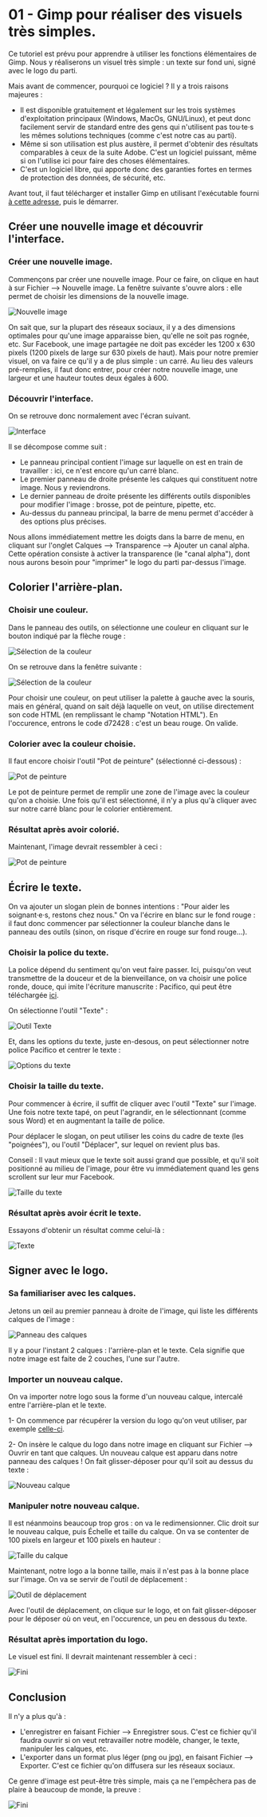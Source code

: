 # 01 - Gimp pour réaliser des visuels très simples.

Ce tutoriel est prévu pour apprendre à utiliser les fonctions élémentaires de Gimp. Nous y réaliserons un visuel très simple : un texte sur fond uni, signé avec le logo du parti.

Mais avant de commencer, pourquoi ce logiciel ? Il y a trois raisons majeures :
* Il est disponible gratuitement et légalement sur les trois systèmes d'exploitation principaux (Windows, MacOs, GNU/Linux), et peut donc facilement servir de standard entre des gens qui n'utilisent pas tou·te·s les mêmes solutions techniques (comme c'est notre cas au parti).
* Même si son utilisation est plus austère, il permet d'obtenir des résultats comparables à ceux de la suite Adobe. C'est un logiciel puissant, même si on l'utilise ici pour faire des choses élémentaires.
* C'est un logiciel libre, qui apporte donc des garanties fortes en termes de protection des données, de sécurité, etc.

Avant tout, il faut télécharger et installer Gimp en utilisant l'exécutable fourni [à cette adresse](https://www.gimp.org/downloads/), puis le démarrer.

## Créer une nouvelle image et découvrir l'interface.

### Créer une nouvelle image.

Commençons par créer une nouvelle image. Pour ce faire, on clique en haut à sur Fichier ⟶ Nouvelle image.
La fenêtre suivante s'ouvre alors : elle permet de choisir les dimensions de la nouvelle image.

![Nouvelle image](gimp_01_aux/01_nouvelle_image.png)

On sait que, sur la plupart des réseaux sociaux, il y a des dimensions optimales pour qu'une image apparaisse bien, qu'elle ne soit pas rognée, etc. Sur Facebook, une image partagée ne doit pas excéder les 1200 x 630 pixels (1200 pixels de large sur 630 pixels de haut).
Mais pour notre premier visuel, on va faire ce qu'il y a de plus simple : un carré. Au lieu des valeurs pré-remplies, il faut donc entrer, pour créer notre nouvelle image, une largeur et une hauteur toutes deux égales à 600.

### Découvrir l'interface.

On se retrouve donc normalement avec l'écran suivant.

![Interface](gimp_01_aux/02_interface.png)

Il se décompose comme suit :
* Le panneau principal contient l'image sur laquelle on est en train de travailler : ici, ce n'est encore qu'un carré blanc.
* Le premier panneau de droite présente les calques qui constituent notre image. Nous y reviendrons.
* Le dernier panneau de droite présente les différents outils disponibles pour modifier l'image : brosse, pot de peinture, pipette, etc.
* Au-dessus du panneau principal, la barre de menu permet d'accéder à des options plus précises.

Nous allons immédiatement mettre les doigts dans la barre de menu, en cliquant sur l'onglet Calques ⟶ Transparence ⟶ Ajouter un canal alpha.
Cette opération consiste à activer la transparence (le "canal alpha"), dont nous aurons besoin pour "imprimer" le logo du parti par-dessus l'image.

## Colorier l'arrière-plan.

### Choisir une couleur.

Dans le panneau des outils, on sélectionne une couleur en cliquant sur le bouton indiqué par la flèche rouge :

![Sélection de la couleur](gimp_01_aux/03_selection_couleur_a.png)

On se retrouve dans la fenêtre suivante :

![Sélection de la couleur](gimp_01_aux/03_selection_couleur_b.png)

Pour choisir une couleur, on peut utiliser la palette à gauche avec la souris, mais en général, quand on sait déjà laquelle on veut, on utilise directement son code HTML (en remplissant le champ "Notation HTML"). En l'occurence, entrons le code d72428 : c'est un beau rouge. On valide.

### Colorier avec la couleur choisie.

Il faut encore choisir l'outil "Pot de peinture" (sélectionné ci-dessous) :

![Pot de peinture](gimp_01_aux/04_pot_peinture.png)

Le pot de peinture permet de remplir une zone de l'image avec la couleur qu'on a choisie. Une fois qu'il est sélectionné, il n'y a plus qu'à cliquer avec sur notre carré blanc pour le colorier entièrement. 

### Résultat après avoir colorié.

Maintenant, l'image devrait ressembler à ceci :

![Pot de peinture](gimp_01_aux/05_fond_rouge.png)

## Écrire le texte.

On va ajouter un slogan plein de bonnes intentions : "Pour aider les soignant·e·s, restons chez nous." On va l'écrire en blanc sur le fond rouge : il faut donc commencer par sélectionner la couleur blanche dans le panneau des outils (sinon, on risque d'écrire en rouge sur fond rouge...).

### Choisir la police du texte.

La police dépend du sentiment qu'on veut faire passer. Ici, puisqu'on veut transmettre de la douceur et de la bienveillance, on va choisir une police ronde, douce, qui imite l'écriture manuscrite : Pacifico, qui peut être téléchargée [ici](https://www.dafont.com/fr/pacifico.font).

On sélectionne l'outil "Texte" :

![Outil Texte](gimp_01_aux/06_texte.png)

Et, dans les options du texte, juste en-desous, on peut sélectionner notre police Pacifico et centrer le texte :

![Options du texte](gimp_01_aux/07_texte_options.png)

### Choisir la taille du texte.

Pour commencer à écrire, il suffit de cliquer avec l'outil "Texte" sur l'image. Une fois notre texte tapé, on peut l'agrandir, en le sélectionnant (comme sous Word) et en augmentant la taille de police. 

Pour déplacer le slogan, on peut utiliser les coins du cadre de texte (les "poignées"), ou l'outil "Déplacer", sur lequel on revient plus bas.

Conseil : Il vaut mieux que le texte soit aussi grand que possible, et qu'il soit positionné au milieu de l'image, pour être vu immédiatement quand les gens scrollent sur leur mur Facebook.

![Taille du texte](gimp_01_aux/08_texte_taille.png)

### Résultat après avoir écrit le texte.

Essayons d'obtenir un résultat comme celui-là :

![Texte](gimp_01_aux/09_texte_resultat.png)

## Signer avec le logo.

### Sa familiariser avec les calques.

Jetons un œil au premier panneau à droite de l'image, qui liste les différents calques de l'image :

![Panneau des calques](gimp_01_aux/10_panneau_calques.png)

Il y a pour l'instant 2 calques : l'arrière-plan et le texte. Cela signifie que notre image est faite de 2 couches, l'une sur l'autre.

### Importer un nouveau calque.

On va importer notre logo sous la forme d'un nouveau calque, intercalé entre l'arrière-plan et le texte.

1- On commence par récupérer la version du logo qu'on veut utiliser, par exemple [celle-ci](https://github.com/PCF-Nanterre/graphisme/blob/master/ressources/logos/pcf_ancien_blanc.png).

2- On insère le calque du logo dans notre image en cliquant sur Fichier ⟶ Ouvrir en tant que calques. Un nouveau calque est apparu dans notre panneau des calques ! On fait glisser-déposer pour qu'il soit au dessus du texte :

![Nouveau calque](gimp_01_aux/11_nouveau_calque.png)

### Manipuler notre nouveau calque.

Il est néanmoins beaucoup trop gros : on va le redimensionner. Clic droit sur le nouveau calque, puis Échelle et taille du calque. On va se contenter de 100 pixels en largeur et 100 pixels en hauteur :

![Taille du calque](gimp_01_aux/12_taille_calque.png)

Maintenant, notre logo a la bonne taille, mais il n'est pas à la bonne place sur l'image. On va se servir de l'outil de déplacement :

![Outil de déplacement](gimp_01_aux/13_deplacement.png)


Avec l'outil de déplacement, on clique sur le logo, et on fait glisser-déposer pour le déposer où on veut, en l'occurence, un peu en dessous du texte.

### Résultat après importation du logo.

Le visuel est fini. Il devrait maintenant ressembler à ceci :

![Fini](gimp_01_aux/14_fini.png)

## Conclusion

Il n'y a plus qu'à :
* L'enregistrer en faisant Fichier ⟶ Enregistrer sous. C'est ce fichier qu'il faudra ouvrir si on veut retravailler notre modèle, changer, le texte, manipuler les calques, etc.
* L'exporter dans un format plus léger (png ou jpg), en faisant Fichier ⟶ Exporter. C'est ce fichier qu'on diffusera sur les réseaux sociaux.

Ce genre d'image est peut-être très simple, mais ça ne l'empêchera pas de plaire à beaucoup de monde, la preuve :

![Fini](gimp_01_aux/15_post.png)
